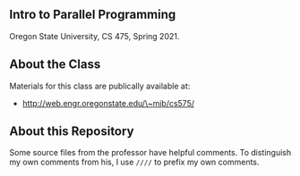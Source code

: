 ## Intro to Parallel Programming

Oregon State University, CS 475, Spring 2021.

## About the Class

Materials for this class are publically available at:

  - http://web.engr.oregonstate.edu/\~mjb/cs575/

## About this Repository

Some source files from the professor have helpful comments. To distinguish my
own comments from his, I use `////` to prefix my own comments.

